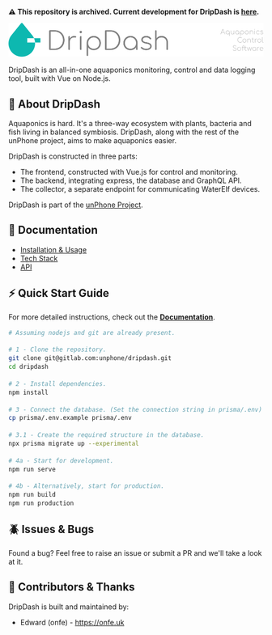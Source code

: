 **⚠️ This repository is archived. Current development for DripDash is [here](https://gitlab.com/hamishcunningham/unphone/-/tree/master/dripdash).**

![DripDash Header](public/drip-dash-header.svg)

DripDash is an all-in-one aquaponics monitoring, control and data logging tool,
built with Vue on Node.js.

## :memo: About DripDash

Aquaponics is hard. It's a three-way ecosystem with plants, bacteria and fish
living in balanced symbiosis. DripDash, along with the rest of the unPhone project,
aims to make aquaponics easier.

DripDash is constructed in three parts:
- The frontend, constructed with Vue.js for control and monitoring.
- The backend, integrating express, the database and GraphQL API.
- The collector, a separate endpoint for communicating WaterElf devices.

DripDash is part of the [unPhone Project](https://unphone.net/).

## :bookmark_tabs: Documentation

- [Installation & Usage](docs/installation.md)
- [Tech Stack](docs/tech-stack.md)
- [API](docs/API.md)

## :zap: Quick Start Guide

For more detailed instructions, check out the **[Documentation](docs/README.md)**.

```bash
# Assuming nodejs and git are already present.

# 1 - Clone the repository.
git clone git@gitlab.com:unphone/dripdash.git
cd dripdash

# 2 - Install dependencies.
npm install

# 3 - Connect the database. (Set the connection string in prisma/.env)
cp prisma/.env.example prisma/.env

# 3.1 - Create the required structure in the database.
npx prisma migrate up --experimental

# 4a - Start for development.
npm run serve

# 4b - Alternatively, start for production.
npm run build
npm run production
```

## :beetle: Issues & Bugs

Found a bug? Feel free to raise an issue or submit a PR and we'll take a look at it.


## :wave: Contributors & Thanks

DripDash is built and maintained by:
- Edward (onfe) - https://onfe.uk
